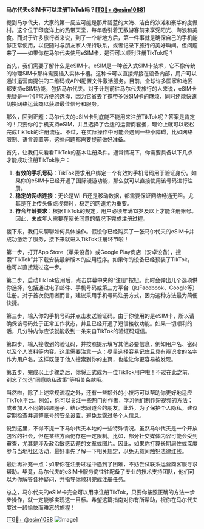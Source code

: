 **马尔代夫eSIM卡可以注册TikTok吗？[[TG💪+ @esim1088](https://t.me/s/esim1088)]**

提到马尔代夫，大家的第一反应可能是那片碧蓝的大海、洁白的沙滩和豪华的度假村。这个位于印度洋上的热带天堂，每年吸引着无数游客前来享受阳光、海浪和美食。而对于许多旅行者来说，到了一个新地方后，第一件事就是确保自己的手机能够正常使用，以便随时与朋友家人保持联系，或者记录下旅行的美好瞬间。但问题来了——如果你在马尔代夫使用eSIM卡，是否可以顺利注册TikTok呢？

首先，我们需要了解什么是eSIM卡。eSIM是一种嵌入式SIM卡技术，它不像传统的物理SIM卡那样需要插入实体卡槽。这种卡可以直接焊接在设备内部，用户可以通过运营商提供的二维码或APN配置文件激活服务。目前，全球许多国家和地区都支持eSIM功能，包括马尔代夫。对于计划前往马尔代夫旅行的人来说，eSIM卡无疑是一个非常方便的选择，因为它省去了携带多张SIM卡的麻烦，同时还能快速切换网络运营商以获取最佳信号和服务。

那么，回到正题：马尔代夫的eSIM卡到底能不能用来注册TikTok呢？答案是肯定的！只要你的手机支持eSIM，并且选择了合适的运营商套餐，理论上就可以轻松完成TikTok的注册流程。不过，在实际操作中可能会遇到一些小障碍，比如网络限制、语言设置等，这些问题都需要提前做好准备。

首先，让我们来看看TikTok的基本注册条件。通常情况下，你需要具备以下几点才能成功注册TikTok账户：

1. **有效的手机号码**：TikTok要求用户绑定一个有效的手机号码用于验证身份。如果你的eSIM卡已经开通了国际漫游功能，那么就可以直接使用该号码进行注册。
2. **稳定的网络连接**：无论是Wi-Fi还是移动数据，都需要保证网络畅通无阻。尤其是在上传头像或视频时，稳定的网速尤为重要。
3. **符合年龄要求**：根据TikTok的规定，用户必须年满13岁及以上才能注册账号。因此，未成年人需要在家长同意的情况下完成注册过程。

接下来，我们来聊聊如何具体操作。假设你已经购买了一张马尔代夫的eSIM卡并成功激活了服务，接下来就进入TikTok注册环节啦！

第一步，打开App Store（苹果设备）或Google Play商店（安卓设备），搜索“TikTok”并下载安装最新版本的应用程序。如果你的设备已经预装了TikTok，也可以直接跳过这一步。

第二步，启动TikTok应用后，点击屏幕中央的“注册”按钮。此时会弹出几个选项供你选择，包括通过电子邮件、手机号码或第三方平台（如Facebook、Google等）注册。对于首次使用者而言，建议采用手机号码注册方式，因为这种方法最为简便快捷。

第三步，输入你的手机号码并点击发送验证码。由于你使用的是eSIM卡，所以请确保该号码处于正常工作状态，并且已经开通了短信接收功能。如果一切顺利的话，几分钟内你应该就能收到一条来自TikTok的验证码短信。

第四步，输入接收到的验证码，并按照提示填写其他必要信息，例如用户名、密码以及个人资料等内容。这里需要注意一点：尽量选择容易记住且具有辨识度的名字作为用户名，这样既便于他人搜索到你的主页，也能让你更容易被发现。

第五步，完成以上步骤之后，你将正式成为一位TikTok用户啦！不过在此之前，别忘了勾选“同意隐私政策”等相关条款哦。

当然啦，除了上述常规流程之外，还有一些额外的小技巧可以帮助你更好地适应TikTok平台。例如，你可以关注一些热门创作者，学习他们制作短视频的方法；或者加入不同的兴趣圈子，结识志同道合的朋友。此外，为了保护个人隐私，建议定期检查并调整账号的安全设置，避免泄露过多个人信息。

说到这里，不得不提一下马尔代夫本地的一些特殊情况。虽然马尔代夫是一个开放包容的社会，但在某些方面仍存在一定限制。比如，部分社交媒体内容可能会受到审查，尤其是涉及政治敏感话题的文章或图片。因此，如果你打算长期居住或深度参与当地社区活动，最好事先了解一下相关规定，以免无意间触犯法律红线。

最后再补充一点：如果你在注册过程中遇到了困难，不妨尝试联系运营商客服寻求帮助。毕竟，马尔代夫的eSIM卡服务商往往配备了专业的技术支持团队，他们可以为你解答各种疑问，并指导你顺利完成注册任务。

总之，马尔代夫的eSIM卡完全可以用来注册TikTok，只要你按照正确的方法一步步操作，就一定能够实现这一目标。希望这篇指南对你有所帮助，祝你在马尔代夫度过一段愉快而难忘的旅程！

[[TG💪+ @esim1088](https://t.me/s/esim1088) ![Image](https://i.postimg.cc/4NQfJmqS/Snipaste-2025-05-13-00-14-12.png)]